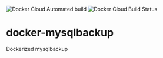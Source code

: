 ![Docker Cloud Automated build](https://img.shields.io/docker/cloud/automated/vikramchauhan/ffmpeg.svg) ![Docker Cloud Build Status](https://img.shields.io/docker/cloud/build/vikramchauhan/ffmpeg.svg)

# docker-mysqlbackup
Dockerized mysqlbackup
